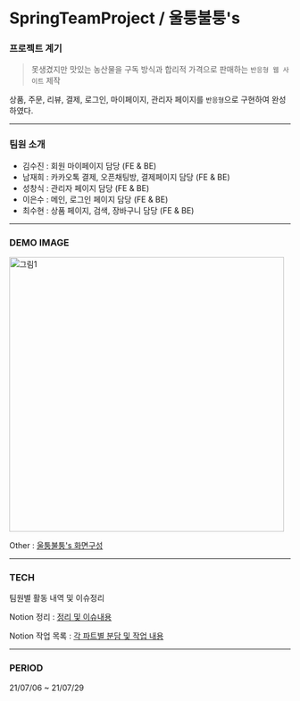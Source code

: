 # SpringTeamProject / 울퉁불퉁's

### 프로젝트 계기

>  못생겼지만 맛있는 농산물을 구독 방식과 합리적 가격으로 판매하는 `반응형 웹 사이트` 제작


상품, 주문, 리뷰, 결제, 로그인, 마이페이지, 관리자 페이지를 `반응형`으로 구현하여 완성하였다.

---


### 팀원 소개

- 김수진 : 회원 마이페이지 담당 (FE & BE)
- 남재희 : 카카오톡 결제, 오픈채팅방, 결제페이지 담당 (FE & BE)
- 성창식 : 관리자 페이지 담당 (FE & BE)
- 이은수 : 메인, 로그인 페이지 담당 (FE & BE)
- 최수현 : 상품 페이지, 검색, 장바구니 담당 (FE & BE)

---

### DEMO IMAGE

<img width="492" alt="그림1" src="https://user-images.githubusercontent.com/85085844/131287903-1cbdcf25-ab5c-4e7e-8e20-c5e53dc6cc3d.png">


Other : [울퉁불퉁's 화면구성](https://github.com/sjkim-jinnyk/SpringTeamProject/wiki)

---

### TECH

팀원별 활동 내역 및 이슈정리

Notion 정리 :  [정리 및 이슈내용](https://www.notion.so/d68a403fa9194347b38dbcdcf268a7eb?v=df27f3f2380940f1aa7d8730b73316e1)

Notion 작업 목록 :  [각 파트별 분담 및 작업 내용](https://www.notion.so/bdc872cd08524b979f467ed4ac88c443)


---

### PERIOD

21/07/06 ~ 21/07/29

